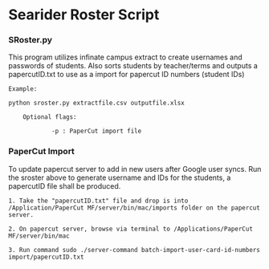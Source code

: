 # Searider Roster Script


<h3>SRoster.py</h3>
This program utilizes infinate campus extract to create usernames and passwords of students. Also sorts students by teacher/terms and outputs a papercutID.txt to use as a import for papercut ID numbers (student IDs)

    Example:

    python sroster.py extractfile.csv outputfile.xlsx

        Optional flags:
        
                -p : PaperCut import file


<h3>PaperCut Import</h3>

To update papercut server to add in new users after Google user syncs. Run the sroster above to generate username and IDs for the students, a papercutID file shall be produced.

    1. Take the "papercutID.txt" file and drop is into /Application/PaperCut MF/server/bin/mac/imports folder on the papercut server.

    2. On papercut server, browse via terminal to /Applications/PaperCut MF/server/bin/mac

    3. Run command sudo ./server-command batch-import-user-card-id-numbers import/papercutID.txt

